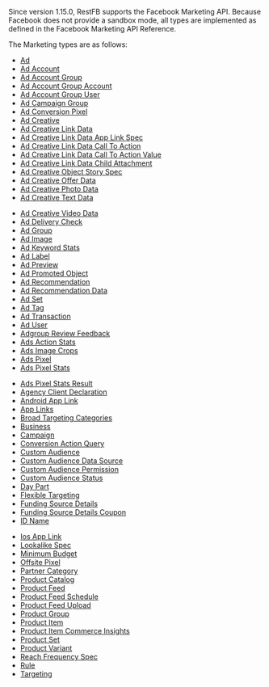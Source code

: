 Since version 1.15.0, RestFB supports the Facebook Marketing API. Because Facebook does not provide a sandbox mode, all types are implemented as defined in the Facebook Marketing API Reference.

The Marketing types are as follows:


<div class="row">
			<div class="col-sm-3">
			    <ul class="list-group">
				<li class="list-group-item"><a target="_blank" href="/javadoc/com/restfb/types/ads/Ad.html">Ad</a></li>
				<li class="list-group-item"><a target="_blank" href="/javadoc/com/restfb/types/ads/AdAccount.html">Ad Account</a></li>
				<li class="list-group-item"><a target="_blank" href="/javadoc/com/restfb/types/ads/AdAccountGroup.html">Ad Account Group</a></li>
				<li class="list-group-item"><a target="_blank" href="/javadoc/com/restfb/types/ads/AdAccountGroupAccount.html">Ad Account Group Account</a></li>
				<li class="list-group-item"><a target="_blank" href="/javadoc/com/restfb/types/ads/AdAccountGroupUser.html">Ad Account Group User</a></li>
				<li class="list-group-item"><a target="_blank" href="/javadoc/com/restfb/types/ads/AdCampaignGroup.html">Ad Campaign Group</a></li>
				<li class="list-group-item"><a target="_blank" href="/javadoc/com/restfb/types/ads/AdConversionPixel.html">Ad Conversion Pixel</a></li>
				<li class="list-group-item"><a target="_blank" href="/javadoc/com/restfb/types/ads/AdCreative.html">Ad Creative</a></li>
				<li class="list-group-item"><a target="_blank" href="/javadoc/com/restfb/types/ads/AdCreativeLinkData.html">Ad Creative Link Data</a></li>
				<li class="list-group-item"><a target="_blank" href="/javadoc/com/restfb/types/ads/AdCreativeLinkDataAppLinkSpec.html">Ad Creative Link Data App Link Spec</a></li>
				<li class="list-group-item"><a target="_blank" href="/javadoc/com/restfb/types/ads/AdCreativeLinkDataCallToAction.html">Ad Creative Link Data Call To Action</a></li>
				<li class="list-group-item"><a target="_blank" href="/javadoc/com/restfb/types/ads/AdCreativeLinkDataCallToActionValue.html">Ad Creative Link Data Call To Action Value</a></li>
				<li class="list-group-item"><a target="_blank" href="/javadoc/com/restfb/types/ads/AdCreativeLinkDataChildAttachment.html">Ad Creative Link Data Child Attachment</a></li>
				<li class="list-group-item"><a target="_blank" href="/javadoc/com/restfb/types/ads/AdCreativeObjectStorySpec.html">Ad Creative Object Story Spec</a></li>
				<li class="list-group-item"><a target="_blank" href="/javadoc/com/restfb/types/ads/AdCreativeOfferData.html">Ad Creative Offer Data</a></li>
				<li class="list-group-item"><a target="_blank" href="/javadoc/com/restfb/types/ads/AdCreativePhotoData.html">Ad Creative Photo Data</a></li>
				<li class="list-group-item"><a target="_blank" href="/javadoc/com/restfb/types/ads/AdCreativeTextData.html">Ad Creative Text Data</a></li>
				</ul>
			</div>
			<div class="col-sm-3">
			    <ul class="list-group">
				<li class="list-group-item"><a target="_blank" href="/javadoc/com/restfb/types/ads/AdCreativeVideoData.html">Ad Creative Video Data</a></li>
				<li class="list-group-item"><a target="_blank" href="/javadoc/com/restfb/types/ads/AdDeliveryCheck.html">Ad Delivery Check</a></li>
				<li class="list-group-item"><a target="_blank" href="/javadoc/com/restfb/types/ads/AdGroup.html">Ad Group</a></li>
				<li class="list-group-item"><a target="_blank" href="/javadoc/com/restfb/types/ads/AdImage.html">Ad Image</a></li>
				<li class="list-group-item"><a target="_blank" href="/javadoc/com/restfb/types/ads/AdKeywordStats.html">Ad Keyword Stats</a></li>		
				<li class="list-group-item"><a target="_blank" href="/javadoc/com/restfb/types/ads/AdLabel.html">Ad Label</a></li>
				<li class="list-group-item"><a target="_blank" href="/javadoc/com/restfb/types/ads/AdPreview.html">Ad Preview</a></li>
				<li class="list-group-item"><a target="_blank" href="/javadoc/com/restfb/types/ads/AdPromotedObject.html">Ad Promoted Object</a></li>
				<li class="list-group-item"><a target="_blank" href="/javadoc/com/restfb/types/ads/AdRecommendation.html">Ad Recommendation</a></li>
				<li class="list-group-item"><a target="_blank" href="/javadoc/com/restfb/types/ads/AdRecommendationData.html">Ad Recommendation Data</a></li>
				<li class="list-group-item"><a target="_blank" href="/javadoc/com/restfb/types/ads/AdSet.html">Ad Set</a></li>
				<li class="list-group-item"><a target="_blank" href="/javadoc/com/restfb/types/ads/AdTag.html">Ad Tag</a></li>
				<li class="list-group-item"><a target="_blank" href="/javadoc/com/restfb/types/ads/AdTransaction.html">Ad Transaction</a></li>
				<li class="list-group-item"><a target="_blank" href="/javadoc/com/restfb/types/ads/AdUser.html">Ad User</a></li>
				<li class="list-group-item"><a target="_blank" href="/javadoc/com/restfb/types/ads/AdgroupReviewFeedback.html">Adgroup Review Feedback</a></li>
				<li class="list-group-item"><a target="_blank" href="/javadoc/com/restfb/types/ads/AdsActionStats.html">Ads Action Stats</a></li>
				<li class="list-group-item"><a target="_blank" href="/javadoc/com/restfb/types/ads/AdsImageCrops.html">Ads Image Crops</a></li>
				<li class="list-group-item"><a target="_blank" href="/javadoc/com/restfb/types/ads/AdsPixel.html">Ads Pixel</a></li>
				<li class="list-group-item"><a target="_blank" href="/javadoc/com/restfb/types/ads/AdsPixelStats.html">Ads Pixel Stats</a></li>
				  </ul>
			</div>
			<div class="col-sm-3">
			    <ul class="list-group">	
				<li class="list-group-item"><a target="_blank" href="/javadoc/com/restfb/types/ads/AdsPixelStatsResult.html">Ads Pixel Stats Result</a></li>
				<li class="list-group-item"><a target="_blank" href="/javadoc/com/restfb/types/ads/AgencyClientDeclaration.html">Agency Client Declaration</a></li>
				<li class="list-group-item"><a target="_blank" href="/javadoc/com/restfb/types/ads/AndroidAppLink.html">Android App Link</a></li>
				<li class="list-group-item"><a target="_blank" href="/javadoc/com/restfb/types/ads/AppLinks.html">App Links</a></li>
				<li class="list-group-item"><a target="_blank" href="/javadoc/com/restfb/types/ads/BroadTargetingCategories.html">Broad Targeting Categories</a></li>
				<li class="list-group-item"><a target="_blank" href="/javadoc/com/restfb/types/ads/Business.html">Business</a></li>
				<li class="list-group-item"><a target="_blank" href="/javadoc/com/restfb/types/ads/Campaign.html">Campaign</a></li>
				<li class="list-group-item"><a target="_blank" href="/javadoc/com/restfb/types/ads/ConversionActionQuery.html">Conversion Action Query</a></li>
				<li class="list-group-item"><a target="_blank" href="/javadoc/com/restfb/types/ads/CustomAudience.html">Custom Audience</a></li>
				<li class="list-group-item"><a target="_blank" href="/javadoc/com/restfb/types/ads/CustomAudienceDataSource.html">Custom Audience Data Source</a></li>
				<li class="list-group-item"><a target="_blank" href="/javadoc/com/restfb/types/ads/CustomAudiencePermission.html">Custom Audience Permission</a></li>
				<li class="list-group-item"><a target="_blank" href="/javadoc/com/restfb/types/ads/CustomAudienceStatus.html">Custom Audience Status</a></li>
				<li class="list-group-item"><a target="_blank" href="/javadoc/com/restfb/types/ads/DayPart.html">Day Part</a></li>
				<li class="list-group-item"><a target="_blank" href="/javadoc/com/restfb/types/ads/FlexibleTargeting.html">Flexible Targeting</a></li>
				<li class="list-group-item"><a target="_blank" href="/javadoc/com/restfb/types/ads/FundingSourceDetails.html">Funding Source Details</a></li>
				<li class="list-group-item"><a target="_blank" href="/javadoc/com/restfb/types/ads/FundingSourceDetailsCoupon.html">Funding Source Details Coupon</a></li>
				<li class="list-group-item"><a target="_blank" href="/javadoc/com/restfb/types/ads/IDName.html">ID Name</a></li>	
				</ul>
			</div>
			<div class="col-sm-3">
			    <ul class="list-group">
				<li class="list-group-item"><a target="_blank" href="/javadoc/com/restfb/types/ads/IosAppLink.html">Ios App Link</a></li>
				<li class="list-group-item"><a target="_blank" href="/javadoc/com/restfb/types/ads/LookalikeSpec.html">Lookalike Spec</a></li>
				<li class="list-group-item"><a target="_blank" href="/javadoc/com/restfb/types/ads/MinimumBudget.html">Minimum Budget</a></li>
				<li class="list-group-item"><a target="_blank" href="/javadoc/com/restfb/types/ads/OffsitePixel.html">Offsite Pixel</a></li>
				<li class="list-group-item"><a target="_blank" href="/javadoc/com/restfb/types/ads/PartnerCategory.html">Partner Category</a></li>
				<li class="list-group-item"><a target="_blank" href="/javadoc/com/restfb/types/ads/ProductCatalog.html">Product Catalog</a></li>
				<li class="list-group-item"><a target="_blank" href="/javadoc/com/restfb/types/ads/ProductFeed.html">Product Feed</a></li>
				<li class="list-group-item"><a target="_blank" href="/javadoc/com/restfb/types/ads/ProductFeedSchedule.html">Product Feed Schedule</a></li>
				<li class="list-group-item"><a target="_blank" href="/javadoc/com/restfb/types/ads/ProductFeedUpload.html">Product Feed Upload</a></li>
				<li class="list-group-item"><a target="_blank" href="/javadoc/com/restfb/types/ads/ProductGroup.html">Product Group</a></li>
				<li class="list-group-item"><a target="_blank" href="/javadoc/com/restfb/types/ads/ProductItem.html">Product Item</a></li>
				<li class="list-group-item"><a target="_blank" href="/javadoc/com/restfb/types/ads/ProductItemCommerceInsights.html">Product Item Commerce Insights</a></li>
				<li class="list-group-item"><a target="_blank" href="/javadoc/com/restfb/types/ads/ProductSet.html">Product Set</a></li>
				<li class="list-group-item"><a target="_blank" href="/javadoc/com/restfb/types/ads/ProductVariant.html">Product Variant</a></li>
				<li class="list-group-item"><a target="_blank" href="/javadoc/com/restfb/types/ads/ReachFrequencySpec.html">Reach Frequency Spec</a></li>
				<li class="list-group-item"><a target="_blank" href="/javadoc/com/restfb/types/ads/Rule.html">Rule</a></li>
				<li class="list-group-item"><a target="_blank" href="/javadoc/com/restfb/types/ads/Targeting.html">Targeting</a></li>
				  </ul>
			</div>
</div>
